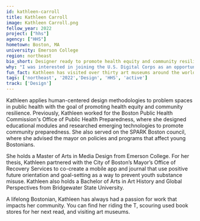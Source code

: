 ```yaml
---
id: kathleen-carroll
title: Kathleen Carroll
image: Kathleen Carroll.png
fellow_year: 2022
project: ["hhs"]
agency: ["HHS"]
hometown: Boston, MA
university: Emerson College
region: northeast
bio_short: Designer ready to promote health equity and community resilience 
why: "I was interested in joining the U.S. Digital Corps as an opportunity to do impactful work with other civic technologists, and furthermore to bring empathy and human-centered design to this work."
fun_fact: Kathleen has visited over thirty art museums around the world and is always looking for recommendations for her next trip. 
tags: ['northeast', '2022','Design', 'HHS', 'active']
track: ['Design']
---
```


Kathleen applies human-centered design methodologies to problem spaces in public health with the goal of promoting health equity and community resilience. Previously, Kathleen worked for the Boston Public Health Commission's Office of Public Health Preparedness, where she designed educational modules and researched emerging technologies to promote community preparedness. She also served on the SPARK Boston council, where she advised the mayor on policies and programs that affect young Bostonians. 

She holds a Master of Arts in Media Design from Emerson College. For her thesis, Kathleen partnered with the City of Boston’s Mayor’s Office of Recovery Services to co-create a mobile app and journal that use positive future orientation and goal-setting as a way to prevent youth substance misuse. Kathleen also holds a Bachelor of Arts in Art History and Global Perspectives from Bridgewater State University.

A lifelong Bostonian, Kathleen has always had a passion for work that impacts her community. You can find her riding the T, scouring used book stores for her next read, and visiting art museums.